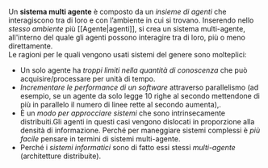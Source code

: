 Un __sistema multi agente__ è composto da un _insieme di agenti_ che interagiscono tra di loro e con l’ambiente in cui si trovano.
Inserendo nello _stesso ambiente_ più [[Agente|agenti]], si crea un sistema multi-agente, all'interno del quale gli agenti possono interagire tra di loro, più o meno direttamente.  
Le ragioni per le quali vengono usati sistemi del genere sono molteplici:
- Un solo agente ha _troppi limiti nella quantità di conoscenza_ che può acquisire/processare per unità di tempo.
- _Incrementare le performance di un software_ attraverso parallelismo (ad esempio, se un agente da solo legge 10 righe al secondo mettendone di più in parallelo il numero di linee rette al secondo aumenta),.
- È un _modo per approcciare sistemi_ che sono intrinsecamente distribuiti.Gli agenti in questi casi vengono dislocati in proporzione alla densità di informazione. Perché per maneggiare sistemi complessi è _più facile_ pensare in termini di sistemi multi-agente.  
- Perché i _sistemi informatici_ sono di fatto essi stessi _multi-agente_ (architetture distribuite).